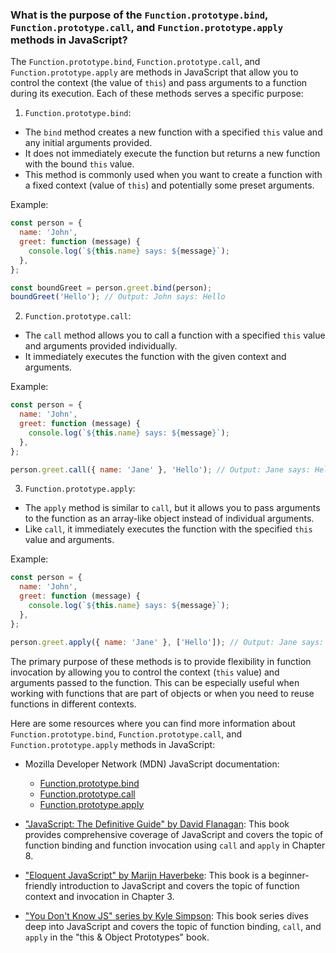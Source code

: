 ### What is the purpose of the `Function.prototype.bind`, `Function.prototype.call`, and `Function.prototype.apply` methods in JavaScript?

The `Function.prototype.bind`, `Function.prototype.call`, and `Function.prototype.apply` are methods in JavaScript that allow you to control the context (the value of `this`) and pass arguments to a function during its execution. Each of these methods serves a specific purpose:

1. `Function.prototype.bind`:
  - The `bind` method creates a new function with a specified `this` value and any initial arguments provided.
  - It does not immediately execute the function but returns a new function with the bound `this` value.
  - This method is commonly used when you want to create a function with a fixed context (value of `this`) and potentially some preset arguments.

Example:
```javascript
const person = {
  name: 'John',
  greet: function (message) {
    console.log(`${this.name} says: ${message}`);
  },
};

const boundGreet = person.greet.bind(person);
boundGreet('Hello'); // Output: John says: Hello
```

2. `Function.prototype.call`:
  - The `call` method allows you to call a function with a specified `this` value and arguments provided individually.
  - It immediately executes the function with the given context and arguments.

Example:
```javascript
const person = {
  name: 'John',
  greet: function (message) {
    console.log(`${this.name} says: ${message}`);
  },
};

person.greet.call({ name: 'Jane' }, 'Hello'); // Output: Jane says: Hello
```

3. `Function.prototype.apply`:
  - The `apply` method is similar to `call`, but it allows you to pass arguments to the function as an array-like object instead of individual arguments.
  - Like `call`, it immediately executes the function with the specified `this` value and arguments.

Example:
```javascript
const person = {
  name: 'John',
  greet: function (message) {
    console.log(`${this.name} says: ${message}`);
  },
};

person.greet.apply({ name: 'Jane' }, ['Hello']); // Output: Jane says: Hello
```

The primary purpose of these methods is to provide flexibility in function invocation by allowing you to control the context (`this` value) and arguments passed to the function. This can be especially useful when working with functions that are part of objects or when you need to reuse functions in different contexts.

Here are some resources where you can find more information about `Function.prototype.bind`, `Function.prototype.call`, and `Function.prototype.apply` methods in JavaScript:

- Mozilla Developer Network (MDN) JavaScript documentation:
  - [Function.prototype.bind](https://developer.mozilla.org/en-US/docs/Web/JavaScript/Reference/Global_Objects/Function/bind)
  - [Function.prototype.call](https://developer.mozilla.org/en-US/docs/Web/JavaScript/Reference/Global_Objects/Function/call)
  - [Function.prototype.apply](https://developer.mozilla.org/en-US/docs/Web/JavaScript/Reference/Global_Objects/Function/apply)

- ["JavaScript: The Definitive Guide" by David Flanagan](https://www.oreilly.com/library/view/javascript-the-definitive/9781449393854/): This book provides comprehensive coverage of JavaScript and covers the topic of function binding and function invocation using `call` and `apply` in Chapter 8.

- ["Eloquent JavaScript" by Marijn Haverbeke](https://eloquentjavascript.net/): This book is a beginner-friendly introduction to JavaScript and covers the topic of function context and invocation in Chapter 3.

- ["You Don't Know JS" series by Kyle Simpson](https://github.com/getify/You-Dont-Know-JS/tree/2nd-ed/this%20&%20object%20prototypes): This book series dives deep into JavaScript and covers the topic of function binding, `call`, and `apply` in the "this & Object Prototypes" book. 
